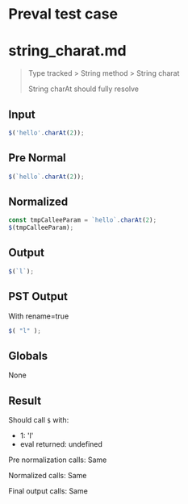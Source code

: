 # Preval test case

# string_charat.md

> Type tracked > String method > String charat
>
> String charAt should fully resolve

## Input

`````js filename=intro
$('hello'.charAt(2));
`````

## Pre Normal


`````js filename=intro
$(`hello`.charAt(2));
`````

## Normalized


`````js filename=intro
const tmpCalleeParam = `hello`.charAt(2);
$(tmpCalleeParam);
`````

## Output


`````js filename=intro
$(`l`);
`````

## PST Output

With rename=true

`````js filename=intro
$( "l" );
`````

## Globals

None

## Result

Should call `$` with:
 - 1: 'l'
 - eval returned: undefined

Pre normalization calls: Same

Normalized calls: Same

Final output calls: Same
